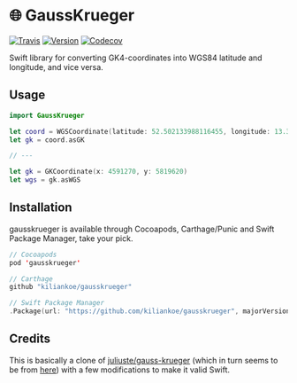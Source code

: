 # 🌐 GaussKrueger

[![Travis](https://img.shields.io/travis/kiliankoe/gausskrueger.svg?style=flat-square)](https://travis-ci.org/kiliankoe/gausskrueger)
[![Version](https://img.shields.io/cocoapods/v/gausskrueger.svg?style=flat-square)](http://cocoapods.org/pods/gausskrueger)
[![Codecov](https://img.shields.io/codecov/c/github/kiliankoe/gausskrueger.svg?style=flat-square)](https://codecov.io/gh/kiliankoe/gausskrueger)

Swift library for converting GK4-coordinates into WGS84 latitude and longitude, and vice versa.



## Usage

```swift
import GaussKrueger

let coord = WGSCoordinate(latitude: 52.502133988116455, longitude: 13.342517405215336)
let gk = coord.asGK

// ---

let gk = GKCoordinate(x: 4591270, y: 5819620)
let wgs = gk.asWGS
```



## Installation

gausskrueger is available through Cocoapods, Carthage/Punic and Swift Package Manager, take your pick.

```swift
// Cocoapods
pod 'gausskrueger'

// Carthage
github "kiliankoe/gausskrueger"

// Swift Package Manager
.Package(url: "https://github.com/kiliankoe/gausskrueger", majorVersion: 0)
```



## Credits

This is basically a clone of [juliuste/gauss-krueger](https://github.com/juliuste/gauss-krueger) (which in turn seems to be from [here](http://www.heimeier-spielmann.de/kt/javascripts.html)) with a few modifications to make it valid Swift. 

